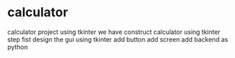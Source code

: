 # calculator
calculator project using tkinter
we have construct calculator using tkinter
step
fist design the gui using tkinter 
add button 
add screen
add backend as python
